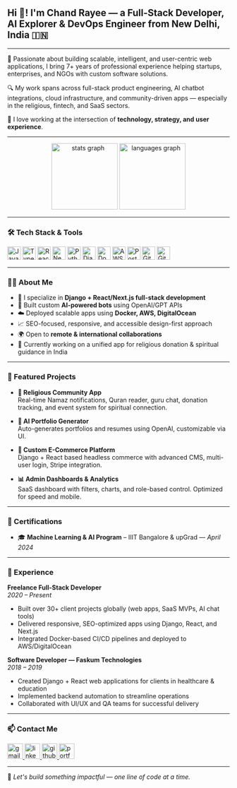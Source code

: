 <h2 align="left">Hi 👋! I'm Chand Rayee — a Full-Stack Developer, AI Explorer & DevOps Engineer from New Delhi, India 🇮🇳</h2>

---

🚀 Passionate about building scalable, intelligent, and user-centric web applications, I bring 7+ years of professional experience helping startups, enterprises, and NGOs with custom software solutions.

🔍 My work spans across full-stack product engineering, AI chatbot integrations, cloud infrastructure, and community-driven apps — especially in the religious, fintech, and SaaS sectors.

🧠 I love working at the intersection of **technology, strategy, and user experience**.

---

<div align="center">
  <img src="https://github-readme-stats.vercel.app/api?username=mrchandrayee&hide_title=false&hide_rank=false&show_icons=true&include_all_commits=true&count_private=true&disable_animations=false&theme=dracula&locale=en&hide_border=false" height="150" alt="stats graph" />
  <img src="https://github-readme-stats.vercel.app/api/top-langs?username=mrchandrayee&locale=en&hide_title=false&layout=compact&card_width=320&langs_count=6&theme=dracula&hide_border=false" height="150" alt="languages graph" />
</div>

---

### 🛠️ Tech Stack & Tools

<div align="left">
  <img src="https://cdn.jsdelivr.net/gh/devicons/devicon/icons/javascript/javascript-original.svg" height="30" alt="JavaScript" />
  <img src="https://cdn.jsdelivr.net/gh/devicons/devicon/icons/typescript/typescript-original.svg" height="30" alt="TypeScript" />
  <img src="https://cdn.jsdelivr.net/gh/devicons/devicon/icons/react/react-original.svg" height="30" alt="React" />
  <img src="https://cdn.jsdelivr.net/gh/devicons/devicon/icons/nextjs/nextjs-original.svg" height="30" alt="Next.js" />
  <img src="https://cdn.jsdelivr.net/gh/devicons/devicon/icons/python/python-original.svg" height="30" alt="Python" />
  <img src="https://cdn.jsdelivr.net/gh/devicons/devicon/icons/django/django-plain.svg" height="30" alt="Django" />
  <img src="https://cdn.jsdelivr.net/gh/devicons/devicon/icons/docker/docker-original.svg" height="30" alt="Docker" />
  <img src="https://cdn.jsdelivr.net/gh/devicons/devicon/icons/amazonwebservices/amazonwebservices-original-wordmark.svg" height="30" alt="AWS" />
  <img src="https://cdn.jsdelivr.net/gh/devicons/devicon/icons/postgresql/postgresql-original.svg" height="30" alt="PostgreSQL" />
  <img src="https://cdn.jsdelivr.net/gh/devicons/devicon/icons/git/git-original.svg" height="30" alt="Git" />
  <img src="https://cdn.jsdelivr.net/gh/devicons/devicon/icons/github/github-original.svg" height="30" alt="GitHub" />
</div>

---

### 👨‍💻 About Me

- 🔧 I specialize in **Django + React/Next.js full-stack development**
- 🤖 Built custom **AI-powered bots** using OpenAI/GPT APIs
- ☁️ Deployed scalable apps using **Docker, AWS, DigitalOcean**
- 📈 SEO-focused, responsive, and accessible design-first approach
- 🌍 Open to **remote & international collaborations**
- 🎯 Currently working on a unified app for religious donation & spiritual guidance in India

---

### 🌟 Featured Projects

- **🕌 Religious Community App**  
  Real-time Namaz notifications, Quran reader, guru chat, donation tracking, and event system for spiritual connection.

- **🤖 AI Portfolio Generator**  
  Auto-generates portfolios and resumes using OpenAI, customizable via UI.

- **🛒 Custom E-Commerce Platform**  
  Django + React based headless commerce with advanced CMS, multi-user login, Stripe integration.

- **📊 Admin Dashboards & Analytics**  
  SaaS dashboard with filters, charts, and role-based control. Optimized for speed and mobile.

---

### 📜 Certifications

- 🎓 **Machine Learning & AI Program** – IIIT Bangalore & upGrad — *April 2024*

---

### 💼 Experience

**Freelance Full-Stack Developer**  
_2020 – Present_

- Built over 30+ client projects globally (web apps, SaaS MVPs, AI chat tools)
- Delivered responsive, SEO-optimized apps using Django, React, and Next.js
- Integrated Docker-based CI/CD pipelines and deployed to AWS/DigitalOcean

**Software Developer — Faskum Technologies**  
_2018 – 2019_

- Created Django + React web applications for clients in healthcare & education
- Implemented backend automation to streamline operations
- Collaborated with UI/UX and QA teams for successful delivery

---

### 📫 Contact Me

<div align="left">
  <a href="mailto:chandrayee.cse@gmail.com" target="_blank">
    <img src="https://img.shields.io/static/v1?message=Gmail&logo=gmail&label=&color=D14836&logoColor=white&labelColor=&style=for-the-badge" height="35" alt="gmail" />
  </a>
  <a href="https://www.linkedin.com/in/mrchandrayee" target="_blank">
    <img src="https://img.shields.io/static/v1?message=LinkedIn&logo=linkedin&label=&color=0077B5&logoColor=white&labelColor=&style=for-the-badge" height="35" alt="linkedin" />
  </a>
  <a href="https://github.com/mrchandrayee" target="_blank">
    <img src="https://img.shields.io/static/v1?message=GitHub&logo=github&label=&color=181717&logoColor=white&labelColor=&style=for-the-badge" height="35" alt="github" />
  </a>
  <a href="https://chandrayee.me" target="_blank">
    <img src="https://img.shields.io/static/v1?message=Portfolio&logo=google-chrome&label=&color=4285F4&logoColor=white&labelColor=&style=for-the-badge" height="35" alt="portfolio" />
  </a>
</div>

---

🌱 *Let's build something impactful — one line of code at a time.*
